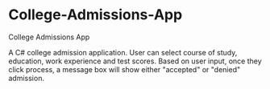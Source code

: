 # College-Admissions-App
College Admissions App

A C# college admission application.  User can select course of study, education, work experience and test scores.
Based on user input, once they click process, a message box will show either "accepted" or "denied" admission.
